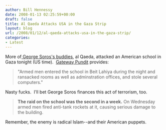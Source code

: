```yaml
---
author: Bill Hennessy
date: 2008-01-13 02:25:59+00:00
draft: false
title: Al Qaeda Attacks USA in the Gaza Strip
layout: blog
url: /2008/01/12/al-qaeda-attacks-usa-in-the-gaza-strip/
categories:
- Latest
---
```


More of[ George Soros's buddies](https://hennessysview.com/2008/01/12/how-many-people-has-george-soros-killed/), al Qaeda, attacked an American school in Gaza tonight (US time).  [Gateway Pundit](https://gatewaypundit.blogspot.com/2008/01/al-qaeda-raids-us-school.html) provides:


> "Armed men entered the school in Beit Lahiya during the night and ransacked rooms as well as adminstration offices, and stole several computers."


Nasty fucks.  I'll bet George Soros finances this act of terrorism, too.


> **The raid on the school was the second in a week.** On Wednesday armed men fired anti-tank rockets at it, causing serious damage to the building.


Remember, the enemy is radical Islam--and their American puppets.
